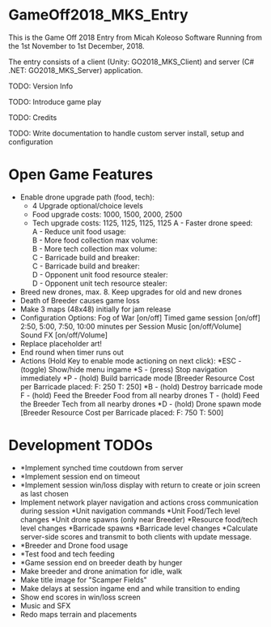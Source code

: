 # GameOff2018_MKS_Entry
This is the Game Off 2018 Entry from Micah Koleoso Software
Running from the 1st November to 1st December, 2018.

The entry consists of a client (Unity: GO2018_MKS_Client) and server (C# .NET: GO2018_MKS_Server) application.

TODO: Version Info

TODO: Introduce game play

TODO: Credits

TODO: Write documentation to handle custom server install, setup and configuration

Open Game Features
=======================
- Enable drone upgrade path (food, tech):    
    * 4 Upgrade optional/choice levels 
    * Food upgrade costs: 1000, 1500, 2000, 2500
    * Tech upgrade costs: 1125, 1125, 1125, 1125
    A - Faster drone speed:                 
    A - Reduce unit food usage:             
    B - More food collection max volume:    
    B - More tech collection max volume:    
    C - Barricade build and breaker:        
    C - Barricade build and breaker:        
    D - Opponent unit food resource stealer:   
    D - Opponent unit tech resource stealer:   
- Breed new drones, max. 8. Keep upgrades for old and new drones
- Death of Breeder causes game loss
- Make 3 maps (48x48) initially for jam release
- Configuration Options:
    Fog of War [on/off]
    Timed game session [on/off] 2:50, 5:00, 7:50, 10:00 minutes per Session
    Music [on/off/Volume]
    Sound FX [on/off/Volume]
- Replace placeholder art!
- End round when timer runs out
- Actions (Hold Key to enable mode actioning on next click):
    *ESC - (toggle) Show/hide menu ingame
    *S - (press) Stop navigation immediately 
    *P - (hold) Build barricade mode [Breeder Resource Cost per Barricade placed: F: 250 T: 250]
    *B - (hold) Destroy barricade mode
    F - (hold) Feed the Breeder Food from all nearby drones 
    T - (hold) Feed the Breeder Tech from all nearby drones
    *D - (hold) Drone spawn mode [Breeder Resource Cost per Barricade placed: F: 750 T: 500]

Development TODOs
=================
- *Implement synched time coutdown from server
- *Implement session end on timeout
- *Implement session win/loss display with return to create or join screen as last chosen
- Implement network player navigation and actions cross communication during session
    *Unit navigation commands
    *Unit Food/Tech level changes
    *Unit drone spawns (only near Breeder)
    *Resource food/tech level changes
    *Barricade spawns
    *Barricade level changes
    *Calculate server-side scores and transmit to both clients with update message.
- *Breeder and Drone food usage 
- *Test food and tech feeding
- *Game session end on breeder death by hunger
- Make breeder and drone animation for idle, walk
- Make title image for "Scamper Fields"
- Make delays at session ingame end and while transition to ending
- Show end scores in win/loss screen 
- Music and SFX
- Redo maps terrain and placements


